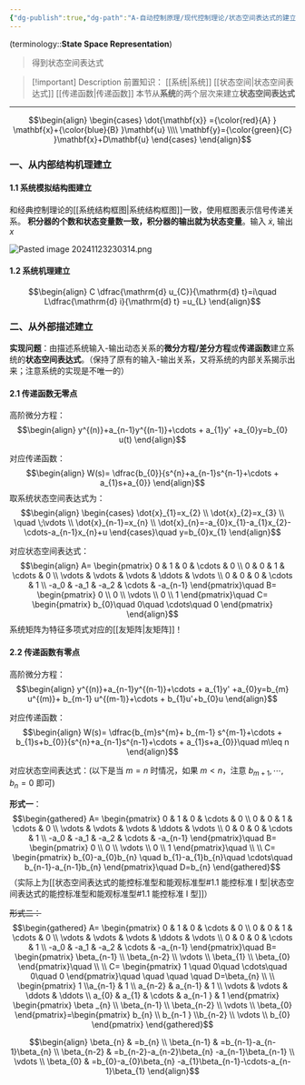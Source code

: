 ```yaml
---
{"dg-publish":true,"dg-path":"A-自动控制原理/现代控制理论/状态空间表达式的建立.md","permalink":"/A-自动控制原理/现代控制理论/状态空间表达式的建立/","dgPassFrontmatter":true,"noteIcon":"","created":"2024-09-17T18:44:42.931+08:00","updated":"2025-04-14T11:46:37.706+08:00"}
---
```


(terminology::**State Space Representation**)
>得到状态空间表达式

>[!important] Description 
>前置知识： [[系统\|系统]]  [[状态空间\|状态空间表达式]]  [[传递函数\|传递函数]]
> 本节从**系统**的两个层次来建立**状态空间表达式**

***

$$\begin{align}
\begin{cases}
\dot{\mathbf{x}}  ={\color{red}{A} } \mathbf{x}+{\color{blue}{B} }\mathbf{u}  \\\\
\mathbf{y}={\color{green}{C} }\mathbf{x}+D\mathbf{u}
\end{cases}
\end{align}$$
### 一、从内部结构机理建立
#### 1.1 系统模拟结构图建立
和经典控制理论的[[系统结构框图\|系统结构框图]]一致，使用框图表示信号传递关系。
**积分器的个数和状态变量数一致，积分器的输出就为状态变量**。输入 $\dot{x}$, 输出 $x$


![Pasted image 20241123230314.png](/img/user/Functional%20files/Photo%20Resources/Pasted%20image%2020241123230314.png)


#### 1.2 系统机理建立
$$\begin{align}
C \dfrac{\mathrm{d} u_{C}}{\mathrm{d} t}=i\quad  L\dfrac{\mathrm{d} i}{\mathrm{d} t} =u_{L} 
\end{align}$$

### 二、从外部描述建立
**实现问题**：由描述系统输入-输出动态关系的**微分方程/差分方程**或**传递函数**建立系统的**状态空间表达式**。（保持了原有的输入-输出关系，又将系统的内部关系揭示出来；注意系统的实现是不唯一的）
#### 2.1 传递函数无零点
高阶微分方程：
$$\begin{align}
y^{(n)}+a_{n-1}y^{(n-1)}+\cdots + a_{1}y' +a_{0}y=b_{0} u(t)
\end{align}$$

对应传递函数：
$$\begin{align}
W(s)= \dfrac{b_{0}}{s^{n}+a_{n-1}s^{n-1}+\cdots + a_{1}s+a_{0}}
\end{align}$$
取系统状态空间表达式为：
$$\begin{align}
\begin{cases}
\dot{x}_{1}=x_{2} \\
\dot{x}_{2}=x_{3}  \\
\quad \;\vdots  \\
\dot{x}_{n-1}=x_{n} \\
\dot{x}_{n}=-a_{0}x_{1}-a_{1}x_{2}-\cdots-a_{n-1}x_{n}+u
\end{cases}\quad y=b_{0}x_{1}
\end{align}$$

对应状态空间表达式：
$$\begin{align}
A= \begin{pmatrix}
0 & 1 & 0 & \cdots & 0 \\
0 & 0 & 1 & \cdots & 0 \\
\vdots & \vdots & \vdots & \ddots & \vdots \\
0 & 0 & 0 & \cdots & 1 \\
-a_0 & -a_1 & -a_2 & \cdots & -a_{n-1}
\end{pmatrix}\quad  B= \begin{pmatrix}
0 \\ 0 \\ \vdots \\ 0 \\ 1
\end{pmatrix}\quad  C=  \begin{pmatrix}
b_{0}\quad 0\quad \cdots\quad 0
\end{pmatrix}
\end{align}$$
系统矩阵为特征多项式对应的[[友矩阵\|友矩阵]]！

#### 2.2 传递函数有零点
高阶微分方程：
$$\begin{align}
y^{(n)}+a_{n-1}y^{(n-1)}+\cdots + a_{1}y' +a_{0}y=b_{m} u^{(m)}+ b_{m-1} u^{(m-1)}+\cdots + b_{1}u'+b_{0}u
\end{align}$$

对应传递函数：
$$\begin{align}
W(s)= \dfrac{b_{m}s^{m}+ b_{m-1} s^{m-1}+\cdots + b_{1}s+b_{0}}{s^{n}+a_{n-1}s^{n-1}+\cdots + a_{1}s+a_{0}}\quad  m\leq n
\end{align}$$

对应状态空间表达式：(以下是当 $m=n$ 时情况，如果 $m<n$，注意 $b_{m+1},\cdots, b_{n}=0$ 即可)

**形式一**：
$$\begin{gathered}
A= \begin{pmatrix}
0 & 1 & 0 & \cdots & 0 \\
0 & 0 & 1 & \cdots & 0 \\
\vdots & \vdots & \vdots & \ddots & \vdots \\
0 & 0 & 0 & \cdots & 1 \\
-a_0 & -a_1 & -a_2 & \cdots & -a_{n-1}
\end{pmatrix}\quad  B= \begin{pmatrix}
0 \\ 0 \\ \vdots \\ 0 \\ 1
\end{pmatrix}\quad  \\
 \\
 C=  \begin{pmatrix}
b_{0}-a_{0}b_{n} \quad b_{1}-a_{1}b_{n}\quad \cdots\quad b_{n-1}-a_{n-1}b_{n}
\end{pmatrix}\quad  D=b_{n}
\end{gathered}$$
（实际上为[[状态空间表达式的能控标准型和能观标准型#1.1 能控标准 I 型\|状态空间表达式的能控标准型和能观标准型#1.1 能控标准 I 型]]）


~~形式二：~~
$$\begin{gathered}
A= \begin{pmatrix}
0 & 1 & 0 & \cdots & 0 \\
0 & 0 & 1 & \cdots & 0 \\
\vdots & \vdots & \vdots & \ddots & \vdots \\
0 & 0 & 0 & \cdots & 1 \\
-a_0 & -a_1 & -a_2 & \cdots & -a_{n-1}
\end{pmatrix}\quad  
 B= \begin{pmatrix}
\beta_{n-1} \\ \beta_{n-2} \\ \vdots \\ \beta_{1} \\ \beta_{0}
\end{pmatrix}\quad  \\
 \\
 C=  \begin{pmatrix} 1 \quad  0\quad \cdots\quad 0\quad 0
\end{pmatrix}\quad \quad \quad \quad   D=\beta_{n} \\  \\
\begin{pmatrix}
1 \\a_{n-1} & 1  \\ a_{n-2} & a_{n-1} & 1  \\ \vdots  &  \vdots  & \ddots  & \ddots  \\  a_{0} & a_{1} & \cdots & a_{n-1 }  & 1
\end{pmatrix} \begin{pmatrix}
\beta _{n} \\ \beta_{n-1} \\ \beta_{n-2} \\ \vdots \\ \beta_{0}
\end{pmatrix}=\begin{pmatrix}
b_{n} \\ b_{n-1 } \\b_{n-2} \\ \vdots \\ b_{0}
\end{pmatrix}
\end{gathered}$$

$$\begin{align}
\beta_{n}  & =b_{n} \\
\beta_{n-1}  & =b_{n-1}-a_{n-1}\beta_{n} \\
\beta_{n-2}  & =b_{n-2}-a_{n-2}\beta_{n} -a_{n-1}\beta_{n-1} \\
\vdots  \\
\beta_{0}  & =b_{0}-a_{0}\beta_{n} -a_{1}\beta_{n-1}-\cdots-a_{n-1}\beta_{1}
\end{align}$$
